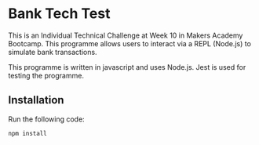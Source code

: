 # Bank Tech Test

This is an Individual Technical Challenge at Week 10 in Makers Academy Bootcamp. This programme allows users to interact via a REPL (Node.js) to simulate bank transactions.

This programme is written in javascript and uses Node.js. Jest is used for testing the programme.

## Installation
Run the following code:
```
npm install
```
